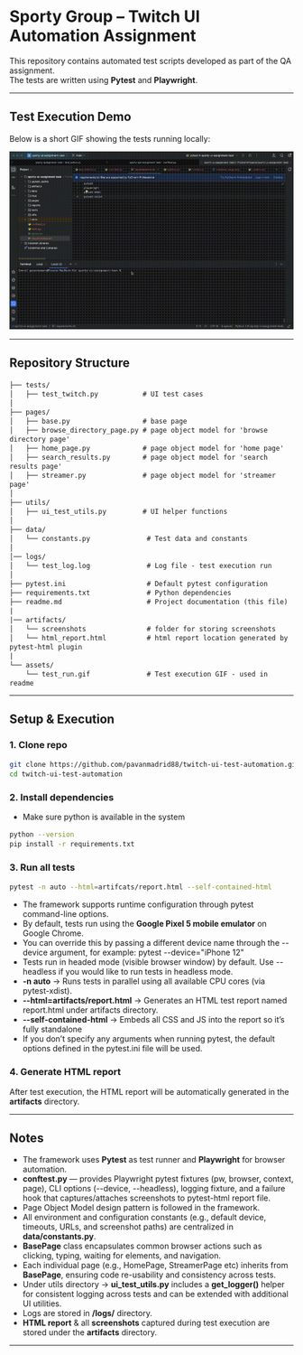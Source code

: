 # Sporty Group – Twitch UI Automation Assignment

This repository contains automated test scripts developed as part of the QA assignment.  
The tests are written using **Pytest** and **Playwright**.

---

## Test Execution Demo

Below is a short GIF showing the tests running locally:

![Test Run Demo](./assets/test_run.gif)

---

## Repository Structure

```
├── tests/
│   ├── test_twitch.py           # UI test cases
│   
├── pages/
│   ├── base.py                  # base page
│   ├── browse_directory_page.py # page object model for 'browse directory page' 
│   ├── home_page.py             # page object model for 'home page'
│   ├── search_results.py        # page object model for 'search results page'
│   ├── streamer.py              # page object model for 'streamer page'
│
├── utils/
│   ├── ui_test_utils.py         # UI helper functions
│ 
├── data/
│   └── constants.py              # Test data and constants
│ 
│── logs/
│   └── test_log.log              # Log file - test execution run
│ 
├── pytest.ini                    # Default pytest configuration
├── requirements.txt              # Python dependencies
├── readme.md                     # Project documentation (this file)
|
|── artifacts/
│   └── screenshots               # folder for storing screenshots
│   └── html_report.html          # html report location generated by pytest-html plugin
|
└── assets/
    └── test_run.gif              # Test execution GIF - used in readme
```

---

## Setup & Execution

### 1. Clone repo
```bash
git clone https://github.com/pavanmadrid88/twitch-ui-test-automation.git
cd twitch-ui-test-automation
```

### 2. Install dependencies
- Make sure python is available in the system
```bash
python --version
pip install -r requirements.txt
```

### 3. Run all tests
```bash
pytest -n auto --html=artifcats/report.html --self-contained-html
```
- The framework supports runtime configuration through pytest command-line options.
- By default, tests run using the **Google Pixel 5 mobile emulator** on Google Chrome.
- You can override this by passing a different device name through the --device argument, for example: pytest --device="iPhone 12"
- Tests run in headed mode (visible browser window) by default. Use --headless if you would like to run tests in headless mode.
- **-n auto** → Runs tests in parallel using all available CPU cores (via pytest-xdist). 
- **--html=artifacts/report.html** → Generates an HTML test report named report.html under artifacts directory.
- **--self-contained-html** → Embeds all CSS and JS into the report so it’s fully standalone
- If you don’t specify any arguments when running pytest, the default options defined in the pytest.ini file will be used.

### 4. Generate HTML report
After test execution, the HTML report will be automatically generated in the **artifacts** directory.

---

## Notes
- The framework uses **Pytest** as test runner and **Playwright** for browser automation.
- **conftest.py** — provides Playwright pytest fixtures (pw, browser, context, page), CLI options (--device, --headless),
  logging fixture, and a failure hook that captures/attaches screenshots to pytest-html report file.
- Page Object Model design pattern is followed in the framework.
- All environment and configuration constants (e.g., default device, timeouts, URLs, and screenshot paths) are
  centralized in **data/constants.py**.
- **BasePage** class encapsulates common browser actions such as clicking, typing, waiting for elements, and navigation.
- Each individual page (e.g., HomePage, StreamerPage etc) inherits from **BasePage**, ensuring code re-usability and 
  consistency across tests.
- Under utils directory -> **ui_test_utils.py** includes a **get_logger()** helper for consistent logging across tests
  and can be extended with additional UI utilities.
- Logs are stored in **/logs/** directory.
- **HTML report** & all **screenshots** captured during test execution are stored under the **artifacts** directory.
---

